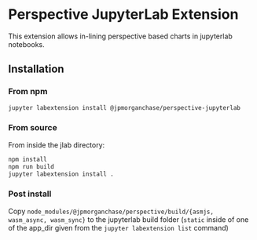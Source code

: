 # Perspective JupyterLab Extension
This extension allows in-lining perspective based charts in jupyterlab notebooks.

## Installation
### From npm
```bash
jupyter labextension install @jpmorganchase/perspective-jupyterlab
```

### From source
From inside the jlab directory:
```bash
npm install
npm run build
jupyter labextension install .
```

### Post install
Copy `node_modules/@jpmorganchase/perspective/build/{asmjs, wasm_async, wasm_sync}` to the jupyterlab build folder (`static` inside of one of the app_dir given from the `jupyter labextension list` command)